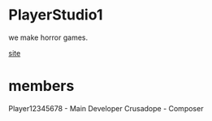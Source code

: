 # PlayerStudio1

we make horror games.

[site](https://www.playerstudio1.com)

# members

Player12345678 - Main Developer
Crusadope - Composer
